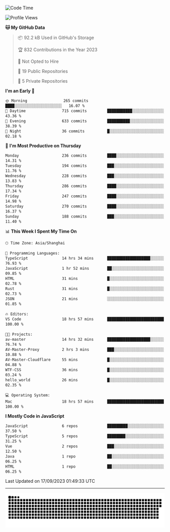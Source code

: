 <!--
<picture>
  <source
    srcset="https://github-readme-stats.vercel.app/api?username=kevinxft&show_icons=true&theme=dark"
    media="(prefers-color-scheme: dark)"
  />
  <source
    srcset="https://github-readme-stats.vercel.app/api?username=kevinxft&show_icons=true"
    media="(prefers-color-scheme: light), (prefers-color-scheme: no-preference)"
  />
  <img src="https://github-readme-stats.vercel.app/api?username=kevinxft&show_icons=true" />
</picture>
-->

<!--START_SECTION:waka-->
![Code Time](http://img.shields.io/badge/Code%20Time-1%2C252%20hrs%204%20mins-blue)

![Profile Views](http://img.shields.io/badge/Profile%20Views-0-blue)

**🐱 My GitHub Data** 

> 📦 92.2 kB Used in GitHub's Storage 
 > 
> 🏆 832 Contributions in the Year 2023
 > 
> 🚫 Not Opted to Hire
 > 
> 📜 19 Public Repositories 
 > 
> 🔑 5 Private Repositories 
 > 
**I'm an Early 🐤** 

```text
🌞 Morning                265 commits         ████░░░░░░░░░░░░░░░░░░░░░   16.07 % 
🌆 Daytime                715 commits         ███████████░░░░░░░░░░░░░░   43.36 % 
🌃 Evening                633 commits         ██████████░░░░░░░░░░░░░░░   38.39 % 
🌙 Night                  36 commits          █░░░░░░░░░░░░░░░░░░░░░░░░   02.18 % 
```
📅 **I'm Most Productive on Thursday** 

```text
Monday                   236 commits         ████░░░░░░░░░░░░░░░░░░░░░   14.31 % 
Tuesday                  194 commits         ███░░░░░░░░░░░░░░░░░░░░░░   11.76 % 
Wednesday                228 commits         ███░░░░░░░░░░░░░░░░░░░░░░   13.83 % 
Thursday                 286 commits         ████░░░░░░░░░░░░░░░░░░░░░   17.34 % 
Friday                   247 commits         ████░░░░░░░░░░░░░░░░░░░░░   14.98 % 
Saturday                 270 commits         ████░░░░░░░░░░░░░░░░░░░░░   16.37 % 
Sunday                   188 commits         ███░░░░░░░░░░░░░░░░░░░░░░   11.40 % 
```


📊 **This Week I Spent My Time On** 

```text
🕑︎ Time Zone: Asia/Shanghai

💬 Programming Languages: 
TypeScript               14 hrs 34 mins      ███████████████████░░░░░░   76.93 % 
JavaScript               1 hr 52 mins        ██░░░░░░░░░░░░░░░░░░░░░░░   09.85 % 
HTML                     31 mins             █░░░░░░░░░░░░░░░░░░░░░░░░   02.78 % 
Rust                     31 mins             █░░░░░░░░░░░░░░░░░░░░░░░░   02.73 % 
JSON                     21 mins             ░░░░░░░░░░░░░░░░░░░░░░░░░   01.85 % 

🔥 Editors: 
VS Code                  18 hrs 57 mins      █████████████████████████   100.00 % 

🐱‍💻 Projects: 
av-master                14 hrs 32 mins      ███████████████████░░░░░░   76.74 % 
AV-Master-Proxy          2 hrs 3 mins        ███░░░░░░░░░░░░░░░░░░░░░░   10.88 % 
AV-Master-Cloudflare     55 mins             █░░░░░░░░░░░░░░░░░░░░░░░░   04.88 % 
WTF-CSS                  36 mins             █░░░░░░░░░░░░░░░░░░░░░░░░   03.24 % 
hello_world              26 mins             █░░░░░░░░░░░░░░░░░░░░░░░░   02.35 % 

💻 Operating System: 
Mac                      18 hrs 57 mins      █████████████████████████   100.00 % 
```

**I Mostly Code in JavaScript** 

```text
JavaScript               6 repos             █████████░░░░░░░░░░░░░░░░   37.50 % 
TypeScript               5 repos             ████████░░░░░░░░░░░░░░░░░   31.25 % 
Vue                      2 repos             ███░░░░░░░░░░░░░░░░░░░░░░   12.50 % 
Java                     1 repo              ██░░░░░░░░░░░░░░░░░░░░░░░   06.25 % 
HTML                     1 repo              ██░░░░░░░░░░░░░░░░░░░░░░░   06.25 % 
```




 Last Updated on 17/09/2023 01:49:33 UTC
<!--END_SECTION:waka-->

---

<picture>
  <source media="(prefers-color-scheme: dark)" srcset="https://raw.githubusercontent.com/kevinxft/kevinxft/output/github-contribution-grid-snake-dark.svg">
  <source media="(prefers-color-scheme: light)" srcset="https://raw.githubusercontent.com/kevinxft/kevinxft/output/github-contribution-grid-snake.svg">
  <img alt="github contribution grid snake animation" src="https://raw.githubusercontent.com/kevinxft/kevinxft/output/github-contribution-grid-snake.svg">
</picture>
